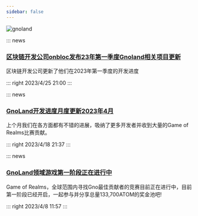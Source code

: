 ```yaml
---
sidebar: false
---
```


![gnoland](/gnoland.png)

::: news 
### [区块链开发公司onbloc发布23年第一季度Gnoland相关项目更新](./202304/onbloc-quarterly.md) 
区块链开发公司更新了他们在2023年第一季度的开发进度

::: right
2023/4/25 21:00
:::

::: news 
### [GnoLand开发进度月度更新2023年4月](./202304/monthly-dev-1.md) 
上个月我们在各方面都有不错的进展，吸纳了更多开发者并收到大量的Game of Realms比赛贡献。

::: right
2023/4/18 21:37
:::

::: news 
### [GnoLand领域游戏第一阶段正在进行中](./202304/gameofrealm_phase_one.md) 
Game of Realms，全球范围内寻找Gno最佳贡献者的竞赛目前正在进行中，目前第一阶段已经开启，一起参与并分享总量133,700ATOM的奖金池吧!

::: right
2023/4/8 11:57
:::

